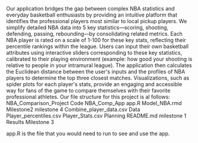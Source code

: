 Our application bridges the gap between complex NBA statistics and everyday basketball enthusiasts by providing an intuitive platform that identifies the professional players most similar to local pickup players. We simplify detailed NBA data into 5 key statistics—scoring, shooting, defending, passing, rebounding—by consolidating related metrics. Each NBA player is rated on a scale of 1-100 for these key stats, reflecting their percentile rankings within the league.
Users can input their own basketball attributes using interactive sliders corresponding to these key statistics, calibrated to their playing environment (example: how good your shooting is relative to people in your intramural league). The application then calculates the Euclidean distance between the user's inputs and the profiles of NBA players to determine the top three closest matches. Visualizations, such as spider plots for each player's stats, provide an engaging and accessible way for fans of the game to compare themselves with their favorite professional athletes.
Our file structure for this project is al follows:
NBA_Comparison_Project
Code
NBA_Comp_App
app.R
Model_NBA.rmd
Milestone2
milestone 4
Combine_player_data.csv
Data
Player_percentiles.csv
Player_Stats.csv
Planning 
README.md
milestone 1
Results
Milestone 3

app.R is the file that you would need to run to see and use the app.
	
